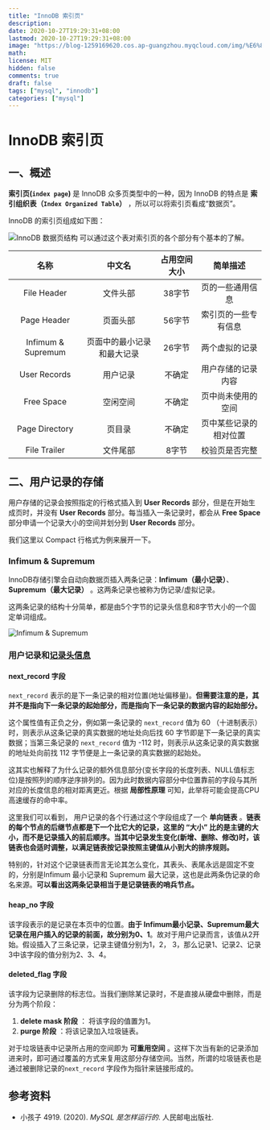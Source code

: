 ```yaml
---
title: "InnoDB 索引页"
description: 
date: 2020-10-27T19:29:31+08:00
lastmod: 2020-10-27T19:29:31+08:00
image: "https://blog-1259169620.cos.ap-guangzhou.myqcloud.com/img/%E6%88%AA%E5%B1%8F2022-07-10%2010.15.54.png"
math: 
license: MIT
hidden: false
comments: true
draft: false
tags: ["mysql", "innodb"]
categories: ["mysql"]
---
```


# InnoDB 索引页

## 一、概述

**索引页(`index page`)** 是 InnoDB 众多页类型中的一种，因为 InnoDB 的特点是 **索引组织表（`Index Organized Table`）** ，所以可以将索引页看成“数据页”。

InnoDB 的索引页组成如下图：

![InnoDB 数据页结构](https://blog-1259169620.cos.ap-guangzhou.myqcloud.com/img/%E6%88%AA%E5%B1%8F2022-07-10%2010.15.54.png)
可以通过这个表对索引页的各个部分有个基本的了解。

|        名称        |           中文名           | 占用空间大小 |        简单描述        |
|:------------------:|:--------------------------:|:------------:|:----------------------:|
|    File Header     |          文件头部          |    38字节    |    页的一些通用信息    |
|    Page Header     |          页面头部          |    56字节    |  索引页的一些专有信息  |
| Infimum & Supremum | 页面中的最小记录和最大记录 |    26字节    |     两个虚拟的记录     |
|    User Records    |          用户记录          |    不确定    |   用户存储的记录内容   |
|     Free Space     |          空闲空间          |    不确定    |   页中尚未使用的空间   |
|   Page Directory   |           页目录           |    不确定    | 页中某些记录的相对位置 |
|    File Trailer    |          文件尾部          |    8字节     |     校验页是否完整     |


## 二、用户记录的存储

用户存储的记录会按照指定的行格式插入到 **User Records** 部分，但是在开始生成页时，并没有 **User Records** 部分。每当插入一条记录时，都会从 **Free Space** 部分申请一个记录大小的空间并划分到 **User Records** 部分。

我们这里以 Compact 行格式为例来展开一下。

### Infimum & Supremum

InnoDB存储引擎会自动向数据页插入两条记录：**Infimum（最小记录）**、**Supremum（最大记录）** 。这两条记录也被称为伪记录/虚拟记录。

这两条记录的结构十分简单，都是由5个字节的记录头信息和8字节大小的一个固定单词组成。

![Infimum & Supremum](https://blog-1259169620.cos.ap-guangzhou.myqcloud.com/img/%E6%88%AA%E5%B1%8F2022-07-10%2016.49.37.png)
### 用户记录和[记录头信息](InnoDB%20记录存储格式.md#记录头信息)

#### next_record 字段

`next_record` 表示的是下一条记录的相对位置(地址偏移量)。**但需要注意的是，其并不是指向下一条记录的起始部分，而是指向下一条记录的数据内容的起始部分。**

这个属性值有正负之分，例如第一条记录的 `next_record` 值为 60 （十进制表示）时，则表示从这条记录的真实数据的地址处向后找 60 字节即是下一条记录的真实数据；当第三条记录的 `next_record` 值为 -112 时，则表示从这条记录的真实数据的地址处向前找 112 字节便是上一条记录的真实数据的起始处。

这其实也解释了为什么记录的额外信息部分(变长字段的长度列表、NULL值标志位)是按照列的顺序逆序排列的。因为此时数据内容部分中位置靠前的字段与其所对应的长度信息的相对距离更近。根据 **局部性原理** 可知，此举将可能会提高CPU高速缓存的命中率。

这里我们可以看到， 用户记录的各个行通过这个字段组成了一个 **单向链表** 。**链表的每个节点的后继节点都是下一个比它大的记录，这里的 “大小” 比的是主键的大小，而不是记录插入的前后顺序。当其中记录发生变化(新增、删除、修改)时，该链表也会适时调整，以满足链表按记录按照主键值从小到大的排序规则。**

特别的，针对这个记录链表而言无论其怎么变化，其表头、表尾永远是固定不变的，分别是Infimum 最小记录和 Supremum 最大记录，这也是此两条伪记录的命名来源。**可以看出这两条记录相当于是记录链表的哨兵节点。**

#### heap_no 字段

该字段表示的是记录在本页中的位置。**由于 Infimum最小记录、Supremum最大记录在用户插入的记录的前面，故分别为0、1**。故对于用户记录而言，该值从2开始。假设插入了三条记录，记录主键值分别为1，2， 3，那么记录1、记录2、记录3中该字段的值分别为2、3、4。

#### deleted_flag 字段

该字段为记录删除的标志位。当我们删除某记录时，不是直接从硬盘中删除，而是分为两个阶段：

1. **delete mask 阶段** ： 将该字段的值置为1。
2. **purge 阶段** ：将该记录加入垃圾链表。

对于垃圾链表中记录所占用的空间即为 **可重用空间** 。这样下次当有新的记录添加进来时，即可通过覆盖的方式来复用这部分存储空间。当然，所谓的垃圾链表也是通过被删除记录的`next_record` 字段作为指针来链接形成的。




## 参考资料

* 小孩子 4919. (2020). _MySQL 是怎样运行的_. 人民邮电出版社.